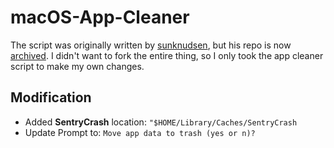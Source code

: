 # macOS-App-Cleaner

The script was originally written by [sunknudsen](https://github.com/sunknudsen), but his repo is now [archived](https://github.com/sunknudsen/privacy-guides/tree/master/how-to-clean-uninstall-macos-apps-using-appcleaner-open-source-alternative). I didn't want to fork the entire thing, so I only took the app cleaner script to make my own changes.

## Modification

- Added **SentryCrash** location: `"$HOME/Library/Caches/SentryCrash`
- Update Prompt to: `Move app data to trash (yes or n)?` 